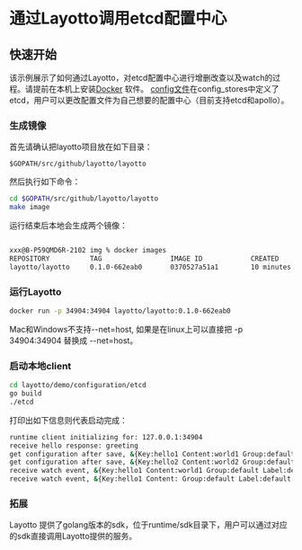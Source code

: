 # 通过Layotto调用etcd配置中心

## 快速开始

该示例展示了如何通过Layotto，对etcd配置中心进行增删改查以及watch的过程。请提前在本机上安装[Docker](https://www.docker.com/get-started) 软件。
[config文件](https://github.com/mosn/layotto/blob/main/configs/runtime_config.json)在config_stores中定义了etcd，用户可以更改配置文件为自己想要的配置中心（目前支持etcd和apollo）。


### 生成镜像

首先请确认把layotto项目放在如下目录：

```
$GOPATH/src/github/layotto/layotto
```

然后执行如下命令：

```bash
cd $GOPATH/src/github/layotto/layotto  
make image
```

运行结束后本地会生成两个镜像：

```bash

xxx@B-P59QMD6R-2102 img % docker images
REPOSITORY          TAG                 IMAGE ID            CREATED             SIZE
layotto/layotto     0.1.0-662eab0       0370527a51a1        10 minutes ago      431MB
```

### 运行Layotto

```bash
docker run -p 34904:34904 layotto/layotto:0.1.0-662eab0
```

Mac和Windows不支持--net=host, 如果是在linux上可以直接把 -p 34904:34904 替换成 --net=host。


### 启动本地client

```bash
cd layotto/demo/configuration/etcd
go build
./etcd
```

打印出如下信息则代表启动完成：

```bash
runtime client initializing for: 127.0.0.1:34904
receive hello response: greeting
get configuration after save, &{Key:hello1 Content:world1 Group:default Label:default Tags:map[] Metadata:map[]}
get configuration after save, &{Key:hello2 Content:world2 Group:default Label:default Tags:map[] Metadata:map[]}
receive watch event, &{Key:hello1 Content:world1 Group:default Label:default Tags:map[] Metadata:map[]}
receive watch event, &{Key:hello1 Content: Group:default Label:default Tags:map[] Metadata:map[]}
```

### 拓展

Layotto 提供了golang版本的sdk，位于runtime/sdk目录下，用户可以通过对应的sdk直接调用Layotto提供的服务。

